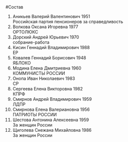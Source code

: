 #Состав
1. Аникьев Валерий Валентинович 1951   
    Российская партия пенсионеров за справедливость
2. Волкова Оксана Игоревна 1977   
    ОРТОЛЮКС
3. Дорский Андрей Юрьевич 1970   
    собрание-работа
4. Кисин Геннадий Владимирович 1988   
    ЕР
5. Ковалев Геннадий Борисович 1948   
    ЯБЛОКО
6. Модина Елена Дмитриевна 1960   
    КОММУНИСТЫ РОССИИ
7. Онопа Иван Николаевич 1983   
    СР
8. Сергеева Елена Викторовна 1982   
    КПРФ
9. Смирнов Андрей Владимирович 1959   
    ЛДПР
10. Смирнова Елена Валериановна 1956   
    ПАТРИОТЫ РОССИИ
11. Шестова Антонина Алексеевна 1959   
    За женщин России
12. Щиголева Снежана Михайловна 1986   
    За женщин России
